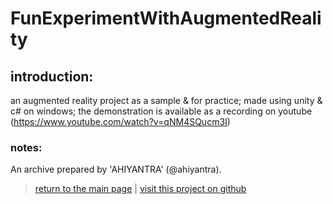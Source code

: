 # FunExperimentWithAugmentedReality

## introduction:

an augmented reality project as a sample & for practice; made using unity & c# on windows; the demonstration is available as a recording on youtube (https://www.youtube.com/watch?v=qNM4SQucm3I)

### notes:

An archive prepared by 'AHIYANTRA' (@ahiyantra).

> [return to the main page](https://ahiyantra.github.io)
> |
> [visit this project on github](https://github.com/ahiyantra/FunExperimentWithAugmentedReality)